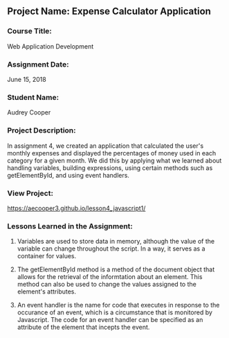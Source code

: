 ## Project Name:  Expense Calculator Application

### Course Title:
Web Application Development

### Assignment Date:  
June 15, 2018

### Student Name:  
Audrey Cooper

### Project Description:
In assignment 4, we created an application that calculated the user's 
monthly expenses and displayed the percentages of money used in each category
for a given month. We did this by applying what we learned about handling 
variables, building expressions, using certain methods such as getElementById, 
and using event handlers.

### View Project:
https://aecooper3.github.io/lesson4_javascript1/

### Lessons Learned in the Assignment:
1. Variables are used to store data in memory, although the value of the
variable can change throughout the script. In a way, it serves as a container
for values.

2. The getElementById method is a method of the document object that allows 
for the retrieval of the informtation about an element. This method can also
be used to change the values assigned to the element's attributes.

3. An event handler is the name for code that executes in response to the
occurance of an event, which is a circumstance that is monitored by Javascript.
The code for an event handler can be specified as an attribute of the element
that incepts the event.



